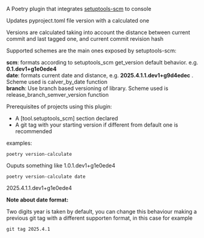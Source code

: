 A Poetry plugin that integrates [setuptools-scm](https://pypi.org/project/setuptools-scm/) to console

Updates pyproject.toml file version with a calculated one

Versions are calculated taking into account the distance between current commit and last tagged one, and current commit revision hash

Supported schemes are the main ones exposed by setuptools-scm:

**scm**: formats according to setuptools_scm get_version default behavior. e.g. **0.1.dev1+g1e0ede4**    
**date**: formats current date and distance, e.g. **2025.4.1.1.dev1+g9d4edec** . Scheme used is calver_by_date function     
**branch**: Use branch based versioning of library. Scheme used is release_branch_semver_version function     

Prerequisites of projects using this plugin:

* A [tool.setuptools_scm] section declared
* A git tag with your starting version if different from default one is recommended

examples:

    poetry version-calculate
Ouputs something like 1.0.1.dev1+g1e0ede4

    poetry version-calculate date
2025.4.1.1.dev1+g1e0ede4

**Note about date format:**

Two digits year is taken by default, you can change this behaviour making a previous git tag with a different supporten format, in this case for example 

    git tag 2025.4.1
 



